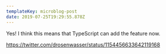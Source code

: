 ```yaml
---
templateKey: microblog-post
date: 2019-07-25T19:29:55.878Z
---
```


Yes! I think this means that TypeScript can add the feature now.

https://twitter.com/drosenwasser/status/1154456633642119168
